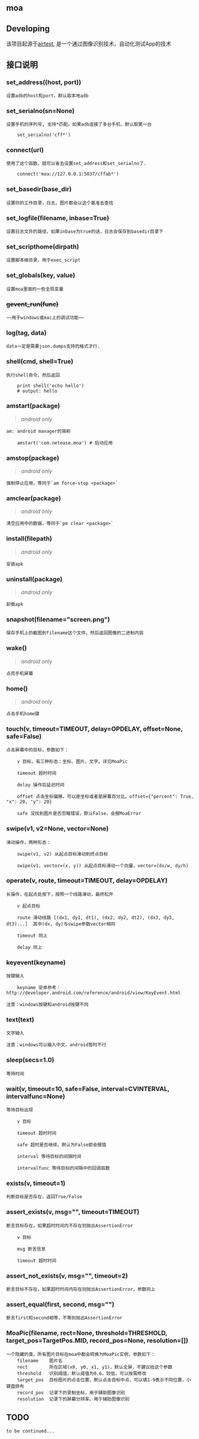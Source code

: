 ## moa
## Developing

该项目起源于[airtest](https://github.com/netease/airtest), 是一个通过图像识别技术，自动化测试App的技术


## 接口说明

### set\_address((host, port))

	设置adb的host和port，默认取本地adb

### set\_serialno(sn=None)

	设置手机的序列号, 支持*匹配。如果adb连接了多台手机，默认取第一台

		set_serialno('cff*')

### connect(url)

	使用了这个函数，就可以省去设置set_address和set_serialno了.

		connect('moa://127.0.0.1:5037/cffab*')

### set\_basedir(base\_dir)

	设置你的工作目录，日志，图片都会以这个基准去查找

### set\_logfile(filename, inbase=True)

	设置日志文件的路径，如果inbase为true的话，日志会保存到basedir目录下

### set_scripthome(dirpath)
	
	设置脚本根目录，用于exec_script

### set_globals(key, value)
	设置moa里面的一些全局变量

### ~~gevent_run(func)~~

	~~用于windows或mac上的调试功能~~

### log(tag, data)

	data一定是需要json.dumps支持的格式才行.

### shell(cmd, shell=True)

	执行shell命令，然后返回

		print shell('echo hello')
		# output: hello

### amstart(package)	
>*android only*

	am: android manager的简称

		amstart('com.netease.moa') # 启动应用

### amstop(package)
>*android only*

	强制停止应用，等同于`am force-stop <package>`

### amclear(package)
>*android only*

	清空应用中的数据，等同于`pm clear <package>`

### install(filepath)
>*android only*

	安装apk

### uninstall(package)
>*android only*

	卸载apk

### snapshot(filename="screen.png")

	保存手机上的截图到filename这个文件。然后返回图像的二进制内容

### wake()
>*android only*

	点亮手机屏幕

### home()
>*android only*

	点击手机home键

### touch(v, timeout=TIMEOUT, delay=OPDELAY, offset=None, safe=False)

	点击屏幕中的目标，参数如下：

		v 目标，有三种形态：坐标、图片、文字，详见MoaPic

		timeout 超时时间

		delay 操作后延迟时间

		offset 点击坐标偏移，可以是坐标或者是屏幕百分比。offset={"percent": True, "x": 20, "y": 20}

		safe 没找到图片是否忽略错误，默认False，会报MoaError

### swipe(v1, v2=None, vector=None)

	滑动操作，两种形态：

		swipe(v1, v2) 从起点目标滑动到终点目标

		swipe(v1, vector=(x, y)) 从起点目标滑动一个向量。vector=(dx/w, dy/h)

### operate(v, route, timeout=TIMEOUT, delay=OPDELAY)

	长操作，在起点处按下，按照一个线路滑动，最终松开

		v 起点目标

		route 滑动线路 [(dx1, dy1, dt1), (dx2, dy2, dt2), (dx3, dy3, dt3)...]  其中(dx, dy)与swipe参数vector相同
		
		timeout 同上
		
		delay 同上

### keyevent(keyname)
	
	按键输入

		keyname 安卓参考：http://developer.android.com/reference/android/view/KeyEvent.html

	注意：windows按键和android按键不同

### text(text)
	
	文字输入

	注意：windows可以输入中文，android暂时不行

### sleep(secs=1.0)

	等待时间

### wait(v, timeout=10, safe=False, interval=CVINTERVAL, intervalfunc=None)

	等待目标出现

		v 目标

		timeout 超时时间

		safe 超时是否继续，默认为False即会报错

		interval 等待目标的间隔时间

		intervalfunc 等待目标的间隔中的回调函数

### exists(v, timeout=1)

	判断目标是否存在，返回True/False

### assert_exists(v, msg="", timeout=TIMEOUT)
	
	断言目标存在，如果超时时间内不存在则抛出AssertionError

		v 目标

		msg 断言信息

		timeout 超时时间

### assert_not_exists(v, msg="", timeout=2)

	断言目标不存在，如果超时时间内存在则抛出AssertionError，参数同上

### assert_equal(first, second, msg="")
	
	断言first和second相等，不等则抛出AssertionError



### MoaPic(filename, rect=None, threshold=THRESHOLD, target_pos=TargetPos.MID, record_pos=None, resolution=[])
	
	一个隐藏的类，所有图片目标在moa中都会转换为MoaPic实例，参数如下：
		filename	图片名
		rect		所在区域(x0, y0, x1, y1)，默认全屏，不建议给这个参数
		threshold	识别阈值，默认阈值为0.6，较低，可以按需修改
		target_pos	目标图片的点击位置，默认点击目标中点，可以填1-9表示不同位置，小键盘排布
		record_pos	记录下的录制坐标，用于辅助图像识别
		resolution	记录下的屏幕分辨率，用于辅助图像识别


## TODO
	to be continued...